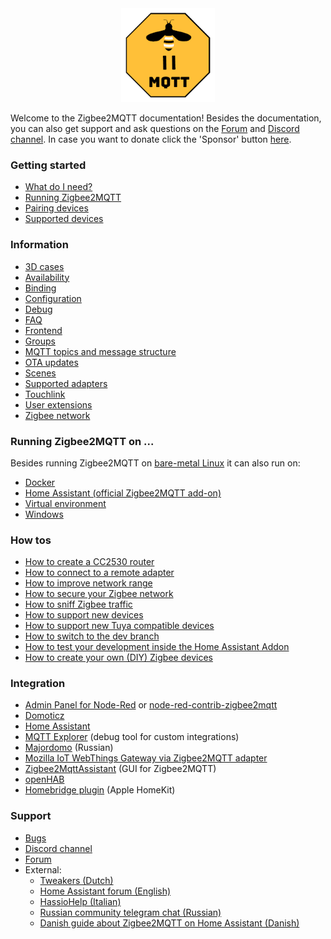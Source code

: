 ---
---
<div align="center">
    <a href="https://github.com/koenkk/zigbee2mqtt">
        <img width="150" height="150" src="images/logo.png">
    </a>
</div>

Welcome to the Zigbee2MQTT documentation! Besides the documentation, you can also get support and ask questions on the [Forum](https://github.com/Koenkk/zigbee2mqtt/discussions) and [Discord channel](https://discord.gg/NyseBeK). In case you want to donate click the 'Sponsor' button [here](https://github.com/Koenkk/zigbee2mqtt).

### Getting started
* [What do I need?](getting_started/what_do_i_need.md)
* [Running Zigbee2MQTT](getting_started/running_zigbee2mqtt.md)
* [Pairing devices](getting_started/pairing_devices.md)
* [Supported devices](information/supported_devices.md)

### Information
* [3D cases](information/3d_cases.md)
* [Availability](information/availability.md)
* [Binding](information/binding.md)
* [Configuration](information/configuration.md)
* [Debug](information/debug.md)
* [FAQ](information/FAQ.md)
* [Frontend](information/frontend.md)
* [Groups](information/groups.md)
* [MQTT topics and message structure](information/mqtt_topics_and_message_structure.md)
* [OTA updates](information/ota_updates.md)
* [Scenes](information/scenes.md)
* [Supported adapters](information/supported_adapters.md)
* [Touchlink](information/touchlink.md)
* [User extensions](information/user_extensions.md)
* [Zigbee network](information/zigbee_network.md)

### Running Zigbee2MQTT on ...
Besides running Zigbee2MQTT on [bare-metal Linux](getting_started/running_zigbee2mqtt.md) it can also run on:
* [Docker](information/docker.md)
* [Home Assistant (official Zigbee2MQTT add-on)](https://github.com/zigbee2mqtt/hassio-zigbee2mqtt)
* [Virtual environment](information/virtual_environment.md)
* [Windows](information/windows.md)

### How tos
* [How to create a CC2530 router](how_tos/how_to_create_a_cc2530_router.md)
* [How to connect to a remote adapter](how_tos/how_to_connect_to_a_remote_adapter.md)
* [How to improve network range](how_tos/how_to_improve_network_range_and_stability.md)
* [How to secure your Zigbee network](how_tos/how_to_secure_network.md)
* [How to sniff Zigbee traffic](how_tos/how_to_sniff_zigbee_traffic.md)
* [How to support new devices](how_tos/how_to_support_new_devices.md)
* [How to support new Tuya compatible devices](how_tos/how_to_support_new_tuya_devices.md)
* [How to switch to the dev branch](how_tos/how-to-switch-to-dev-branch.md)
* [How to test your development inside the Home Assistant Addon](how_tos/how-to-test-your-development-inside-the-home-assistant-addon.md)
* [How to create your own (DIY) Zigbee devices](https://diyruz.github.io/)

### Integration
* [Admin Panel for Node-Red](https://github.com/ben423423n32j14e/zigbee2mqttadminpanel) or [node-red-contrib-zigbee2mqtt ](https://flows.nodered.org/node/node-red-contrib-zigbee2mqtt)
* [Domoticz](https://github.com/stas-demydiuk/domoticz-zigbee2mqtt-plugin)
* [Home Assistant](integration/home_assistant.md)
* [MQTT Explorer](https://mqtt-explorer.com) (debug tool for custom integrations)
* [Majordomo](https://github.com/directman66/majordomo-zigbee2mqtt/) (Russian)
* [Mozilla IoT WebThings Gateway via Zigbee2MQTT adapter](https://github.com/kabbi/zigbee2mqtt-adapter)
* [Zigbee2MqttAssistant](https://github.com/yllibed/Zigbee2MqttAssistant) (GUI for Zigbee2MQTT)
* [openHAB](https://community.openhab.org/t/howto-use-zigbee2mqtt-with-openhab-removing-proprietary-bridges-gateways/48768)
* [Homebridge plugin](https://github.com/itavero/homebridge-z2m/#readme) (Apple HomeKit)

### Support
* [Bugs](https://github.com/koenkk/zigbee2mqtt/issues)
* [Discord channel](https://discord.gg/NyseBeK)
* [Forum](https://github.com/Koenkk/zigbee2mqtt/discussions)
* External:
  * [Tweakers (Dutch)](https://gathering.tweakers.net/forum/list_messages/1901662)
  * [Home Assistant forum (English)](https://community.home-assistant.io/t/zigbee2mqtt-getting-rid-of-your-proprietary-zigbee-bridges-xiaomi-hue-tradfri/52108)
  * [HassioHelp (Italian)](https://hassiohelp.eu/2019/04/14/indice/#ZigBee)
  * [Russian community telegram chat (Russian)](https://t.me/zigbeer)
  * [Danish guide about Zigbee2MQTT on Home Assistant (Danish)](https://robotnet.dk/2020/installer-mosquitto-mqtt-broker-og-zigbee2mqtt.html)

